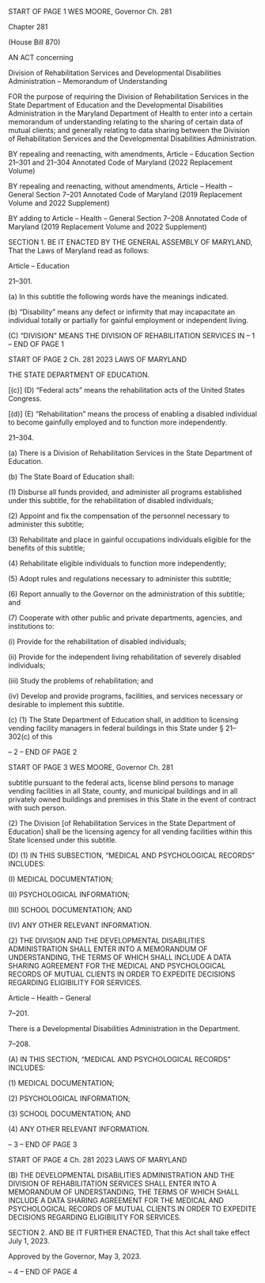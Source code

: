 START OF PAGE 1
WES MOORE, Governor Ch. 281

Chapter 281

(House Bill 870)

AN ACT concerning

Division of Rehabilitation Services and Developmental Disabilities
Administration – Memorandum of Understanding

FOR the purpose of requiring the Division of Rehabilitation Services in the State
Department of Education and the Developmental Disabilities Administration in the
Maryland Department of Health to enter into a certain memorandum of
understanding relating to the sharing of certain data of mutual clients; and generally
relating to data sharing between the Division of Rehabilitation Services and the
Developmental Disabilities Administration.

BY repealing and reenacting, with amendments,
Article – Education
Section 21–301 and 21–304
Annotated Code of Maryland
(2022 Replacement Volume)

BY repealing and reenacting, without amendments,
Article – Health – General
Section 7–201
Annotated Code of Maryland
(2019 Replacement Volume and 2022 Supplement)

BY adding to
Article – Health – General
Section 7–208
Annotated Code of Maryland
(2019 Replacement Volume and 2022 Supplement)

SECTION 1. BE IT ENACTED BY THE GENERAL ASSEMBLY OF MARYLAND,
That the Laws of Maryland read as follows:

Article – Education

21–301.

(a) In this subtitle the following words have the meanings indicated.

(b) “Disability” means any defect or infirmity that may incapacitate an individual
totally or partially for gainful employment or independent living.

(C) “DIVISION” MEANS THE DIVISION OF REHABILITATION SERVICES IN
– 1 –
END OF PAGE 1

START OF PAGE 2
Ch. 281 2023 LAWS OF MARYLAND

THE STATE DEPARTMENT OF EDUCATION.

[(c)] (D) “Federal acts” means the rehabilitation acts of the United States
Congress.

[(d)] (E) “Rehabilitation” means the process of enabling a disabled individual to
become gainfully employed and to function more independently.

21–304.

(a) There is a Division of Rehabilitation Services in the State Department of
Education.

(b) The State Board of Education shall:

(1) Disburse all funds provided, and administer all programs established
under this subtitle, for the rehabilitation of disabled individuals;

(2) Appoint and fix the compensation of the personnel necessary to
administer this subtitle;

(3) Rehabilitate and place in gainful occupations individuals eligible for the
benefits of this subtitle;

(4) Rehabilitate eligible individuals to function more independently;

(5) Adopt rules and regulations necessary to administer this subtitle;

(6) Report annually to the Governor on the administration of this subtitle;
and

(7) Cooperate with other public and private departments, agencies, and
institutions to:

(i) Provide for the rehabilitation of disabled individuals;

(ii) Provide for the independent living rehabilitation of severely
disabled individuals;

(iii) Study the problems of rehabilitation; and

(iv) Develop and provide programs, facilities, and services necessary
or desirable to implement this subtitle.

(c) (1) The State Department of Education shall, in addition to licensing
vending facility managers in federal buildings in this State under § 21–302(c) of this

– 2 –
END OF PAGE 2

START OF PAGE 3
WES MOORE, Governor Ch. 281

subtitle pursuant to the federal acts, license blind persons to manage vending facilities in
all State, county, and municipal buildings and in all privately owned buildings and
premises in this State in the event of contract with such person.

(2) The Division [of Rehabilitation Services in the State Department of
Education] shall be the licensing agency for all vending facilities within this State licensed
under this subtitle.

(D) (1) IN THIS SUBSECTION, “MEDICAL AND PSYCHOLOGICAL RECORDS”
INCLUDES:

(I) MEDICAL DOCUMENTATION;

(II) PSYCHOLOGICAL INFORMATION;

(III) SCHOOL DOCUMENTATION; AND

(IV) ANY OTHER RELEVANT INFORMATION.

(2) THE DIVISION AND THE DEVELOPMENTAL DISABILITIES
ADMINISTRATION SHALL ENTER INTO A MEMORANDUM OF UNDERSTANDING, THE
TERMS OF WHICH SHALL INCLUDE A DATA SHARING AGREEMENT FOR THE MEDICAL
AND PSYCHOLOGICAL RECORDS OF MUTUAL CLIENTS IN ORDER TO EXPEDITE
DECISIONS REGARDING ELIGIBILITY FOR SERVICES.

Article – Health – General

7–201.

There is a Developmental Disabilities Administration in the Department.

7–208.

(A) IN THIS SECTION, “MEDICAL AND PSYCHOLOGICAL RECORDS”
INCLUDES:

(1) MEDICAL DOCUMENTATION;

(2) PSYCHOLOGICAL INFORMATION;

(3) SCHOOL DOCUMENTATION; AND

(4) ANY OTHER RELEVANT INFORMATION.

– 3 –
END OF PAGE 3

START OF PAGE 4
Ch. 281 2023 LAWS OF MARYLAND

(B) THE DEVELOPMENTAL DISABILITIES ADMINISTRATION AND THE
DIVISION OF REHABILITATION SERVICES SHALL ENTER INTO A MEMORANDUM OF
UNDERSTANDING, THE TERMS OF WHICH SHALL INCLUDE A DATA SHARING
AGREEMENT FOR THE MEDICAL AND PSYCHOLOGICAL RECORDS OF MUTUAL
CLIENTS IN ORDER TO EXPEDITE DECISIONS REGARDING ELIGIBILITY FOR
SERVICES.

SECTION 2. AND BE IT FURTHER ENACTED, That this Act shall take effect July
1, 2023.

Approved by the Governor, May 3, 2023.

– 4 –
END OF PAGE 4